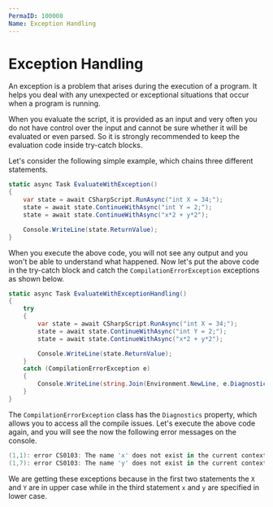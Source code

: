 ```yaml
---
PermaID: 100008
Name: Exception Handling
---
```


# Exception Handling

An exception is a problem that arises during the execution of a program. It helps you deal with any unexpected or exceptional situations that occur when a program is running.

When you evaluate the script, it is provided as an input and very often you do not have control over the input and cannot be sure whether it will be evaluated or even parsed. So it is strongly recommended to keep the evaluation code inside try-catch blocks.

Let's consider the following simple example, which chains three different statements.

```csharp
static async Task EvaluateWithException()
{
    var state = await CSharpScript.RunAsync("int X = 34;");
    state = await state.ContinueWithAsync("int Y = 2;");
    state = await state.ContinueWithAsync("x*2 + y*2");

    Console.WriteLine(state.ReturnValue);
}
```

When you execute the above code, you will not see any output and you won't be able to understand what happened. Now let's put the above code in the try-catch block and catch the `CompilationErrorException` exceptions as shown below.

```csharp
static async Task EvaluateWithExceptionHandling()
{
    try
    {
        var state = await CSharpScript.RunAsync("int X = 34;");
        state = await state.ContinueWithAsync("int Y = 2;");
        state = await state.ContinueWithAsync("x*2 + y*2");

        Console.WriteLine(state.ReturnValue);
    }
    catch (CompilationErrorException e)
    {
        Console.WriteLine(string.Join(Environment.NewLine, e.Diagnostics));
    }
}
``` 

The `CompilationErrorException` class has the `Diagnostics` property, which allows you to access all the compile issues. Let's execute the above code again, and you will see the now the following error messages on the console.

```csharp
(1,1): error CS0103: The name 'x' does not exist in the current context
(1,7): error CS0103: The name 'y' does not exist in the current context
```

We are getting these exceptions because in the first two statements the `X` and `Y` are in upper case while in the third statement `x` and `y` are specified in lower case.

